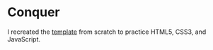 # Conquer
I recreated the [template](https://www.free-css.com/free-css-templates/page196/conquer) from scratch to practice HTML5, CSS3, and JavaScript.</p>
